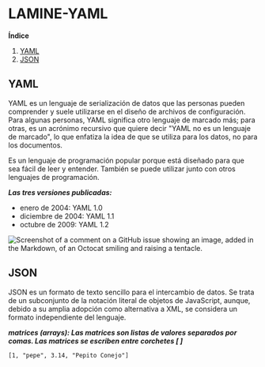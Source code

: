 # LAMINE-YAML


**Índice**   
1. [YAML](#id1)
2. [JSON](#id2)


##  YAML <a name="id1"></a>
YAML es un lenguaje de serialización de datos que las personas pueden comprender y suele utilizarse en el diseño de archivos de configuración. Para algunas personas, YAML significa otro lenguaje de marcado más; para otras, es un acrónimo recursivo que quiere decir "YAML no es un lenguaje de marcado", lo que enfatiza la idea de que se utiliza para los datos, no para los documentos. 

Es un lenguaje de programación popular porque está diseñado para que sea fácil de leer y entender. También se puede utilizar junto con otros lenguajes de programación. 

***Las tres versiones publicadas:***
  -  enero de 2004: YAML 1.0
  - diciembre de 2004: YAML 1.1
  - octubre de 2009: YAML 1.2

![Screenshot of a comment on a GitHub issue showing an image, added in the Markdown, of an Octocat smiling and raising a tentacle.](https://e00-marca.uecdn.es/assets/multimedia/imagenes/2024/02/19/17083422488382.jpg)



##  JSON <a name="id2"></a>
JSON es un formato de texto sencillo para el intercambio de datos. Se trata de un subconjunto de la notación literal de objetos de JavaScript, aunque, debido a su amplia adopción como alternativa a XML, se considera un formato independiente del lenguaje.

 ***matrices (arrays): Las matrices son listas de valores separados por comas. Las matrices se escriben entre corchetes [ ]***
 
    [1, "pepe", 3.14, "Pepito Conejo"]

     
